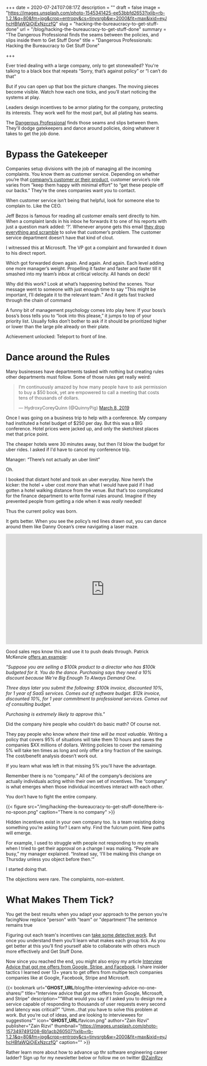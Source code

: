 +++
date = 2020-07-24T07:08:17Z
description = ""
draft = false
image = "https://images.unsplash.com/photo-1545341425-ee53bbfd2653?ixlib=rb-1.2.1&q=80&fm=jpg&crop=entropy&cs=tinysrgb&w=2000&fit=max&ixid=eyJhcHBfaWQiOjExNzczfQ"
slug = "hacking-the-bureaucracy-to-get-stuff-done"
url = "/blog/hacking-the-bureaucracy-to-get-stuff-done"
summary = "The Dangerous Professional finds the seams between the policies, and slips inside them to Get Stuff Done"
title = "Dangerous Professionals: Hacking the Bureaucracy to Get Stuff Done"

+++


Ever tried dealing with a large company, only to get stonewalled? You're talking to a black box that repeats “Sorry, that’s against policy” or “I can’t do that”

But if you can open up that box the picture changes. The moving pieces become visible. Watch how each one ticks, and you’ll start noticing the systems at play.

Leaders design incentives to be armor plating for the company, protecting its interests. They work well for the most part, but all plating has seams.

The [Dangerous Professional](https://twitter.com/patio11/status/1162561822248992768) finds those seams and slips between them.  They'll dodge gatekeepers and dance around policies, doing whatever it takes to get the job done.

# Bypass the Gatekeeper

Companies setup divisions with the job of managing all the incoming complaints. You know them as customer service.  Depending on whether you’re that [company’s customer or their product](https://www.wired.co.uk/article/doug-rushkoff-hello-etsy), customer service’s role varies from “keep them happy with minimal effort” to “get these people off our backs.” They’re the ones companies want you to contact.

When customer service isn’t being that helpful, look for someone else to complain to. Like the CEO.

Jeff Bezos is famous for reading all customer emails sent directly to him. When a complaint lands in his inbox he forwards it to one of his reports with just a question mark added: ‘?’. Whenever anyone gets this email [they drop everything and scramble](https://www.inc.com/bill-murphy-jr/5-years-later-jeff-bezos-just-confirmed-jeff-bezos-question-mark-method-that-scares-heck-out-of-everyone-at-amazon-heres-how-it-works.html) to solve that customer’s problem. The customer service department doesn’t have that kind of clout.

I witnessed this at Microsoft. The VP got a complaint and forwarded it down to his direct report.

Which got forwarded down again. And again. And again. Each level adding one more manager’s weight. Propelling it faster and faster and faster till it smashed into my team’s inbox at critical velocity. All hands on deck!

Why did  this work? Look at what’s happening behind the scenes. Your message went to someone with just enough time to say "This might be important, I’ll delegate it to the relevant team." And it gets fast tracked through the chain of command

A funny bit of management psychology comes into play here: If your boss’s boss’s boss tells you to “look into this please,” it jumps to top of your priority list. Usually folks don’t bother to ask if it should be prioritized higher or lower than the large pile already on their plate.

Achievement unlocked: Teleport to front of line.

# Dance around the Rules

Many businesses have departments tasked with nothing but creating rules other departments must follow. Some of those rules get really weird:

<blockquote class="twitter-tweet" data-width="550"><p lang="en" dir="ltr">I’m continuously amazed by how many people have to ask permission to buy a $50 book, yet are empowered to call a meeting that costs tens of thousands of dollars.</p>&mdash; HydroxyCoreyQuinn (@QuinnyPig) <a href="https://twitter.com/QuinnyPig/status/1103868678389420033?ref_src=twsrc%5Etfw">March 8, 2019</a></blockquote>
<script async src="https://platform.twitter.com/widgets.js" charset="utf-8"></script>

Once I was going on a business trip to help with a conference. My company had instituted a hotel budget of $250 per day. But this was a BIG conference. Hotel prices were jacked up, and only the sketchiest places met that price point.

The cheaper hotels were 30 minutes away, but then I’d blow the budget for uber rides. I asked if I'd have to cancel my conference trip.

Manager: “There’s not actually an uber limit”

Oh.

I booked that distant hotel and took an uber everyday. Now here’s the kicker: the hotel + uber cost _more_ than what I would have paid if I had gotten a hotel walking distance from the venue. But that’s too complicated for the finance department to write formal rules around. Imagine if they prevented people from getting a ride when it was _really_ needed!

Thus the current policy was born.

It gets better. When you see the policy’s red lines drawn out, you can dance around them like Danny Ocean’s crew navigating a laser maze.

<iframe width="612" height="344" src="https://www.youtube.com/embed/mr834Cs9ncs?feature=oembed" frameborder="0" allow="accelerometer; autoplay; encrypted-media; gyroscope; picture-in-picture" allowfullscreen></iframe>

Good sales reps know this and use it to push deals through. Patrick McKenzie [offers an example](https://twitter.com/patio11/status/1284404823572410369):

_"Suppose you are selling a $100k product to a director who has $100k budgeted for it. You do the dance. Purchasing says they need a 10% discount because We're Big Enough To Always Demand One._

_Three days later you submit the following: $100k invoice, discounted 10%, for 1 year of SaaS services. Comes out of software budget. $12k invoice, discounted 10%, for 1 year commitment to professional services. Comes out of consulting budget._

_Purchasing is *extremely* likely to approve this."_

Did the company hire people who couldn’t do basic math? Of course not.

They pay people who know _where their time will be most valuable_. Writing a policy that covers 95% of situations will take them 10 hours and saves the companies $XX millions of dollars. Writing policies to cover the remaining 5% will take ten times as long and only offer a tiny fraction of the savings. The cost/benefit analysis doesn’t work out.

If you learn what was left in that missing 5% you'll have the advantage.

Remember there is no “company.” All of the company’s decisions are actually individuals acting within their own set of incentives. The “company” is what emerges when those individual incentives interact with each other.

You don’t have to fight the entire company.

{{< figure src="/img/hacking-the-bureaucracy-to-get-stuff-done/there-is-no-spoon.png" caption="There is no company" >}}

Hidden incentives exist in your own company too. Is a team resisting doing something you’re asking for? Learn why. Find the fulcrum point. New paths will emerge.

For example, I used to struggle with people not responding to my emails when I tried to get their approval on a change I was making. “People are busy,” my manager explained. “Instead say, ‘I’ll be making this change on Thursday unless you object before then.’”

I started doing that.

The objections were rare. The complaints, non-existent.

# What Makes Them Tick?

You get the best results when you adapt your approach to the person you’re facingNow replace "person" with "team" or "department"The sentence remains true

Figuring out each team's incentives can [take some detective work](__GHOST_URL__/blog/whats-it-like-as-a-senior-engineer#research-like-a-detective). But once you understand them you’ll learn what makes each group tick. As you get better at this you’ll find yourself able to collaborate with others much more effectively and Get Stuff Done.

Now since you reached the end,  you might also enjoy my article [Interview Advice that got me offers from Google, Stripe, and Facebook](__GHOST_URL__/blog/the-interviewing-advice-no-one-shares/). I share insider tactics I learned over 13+ years to get offers from multipe tech companies companies like at Google, Facebook, Stripe and Microsoft.

{{< bookmark url="__GHOST_URL__/blog/the-interviewing-advice-no-one-shares/" title="Interview advice that got me offers from Google, Microsoft, and Stripe" description="“What would you say if I asked you to design me a service capable of responding to thousands of user requests every second and latency was critical?” “Umm...that you have to solve this problem at work. But you’re out of ideas, and are looking to interviewees for suggestions”" icon="__GHOST_URL__/favicon.png" author="Zain Rizvi" publisher="Zain Rizvi" thumbnail="https://images.unsplash.com/photo-1573497491208-6b1acb260507?ixlib=rb-1.2.1&q=80&fm=jpg&crop=entropy&cs=tinysrgb&w=2000&fit=max&ixid=eyJhcHBfaWQiOjExNzczfQ" caption="" >}}

Rather learn more about how to advance up thr software engineering career ladder? Sign up for my newsletter below or follow me on twitter [@ZainRzv](https://mobile.twitter.com/ZainRzv)

